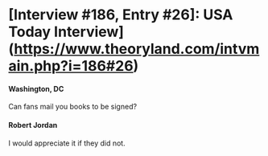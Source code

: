 # [Interview #186, Entry #26]: USA Today Interview](https://www.theoryland.com/intvmain.php?i=186#26)

#### Washington, DC

Can fans mail you books to be signed?

#### Robert Jordan

I would appreciate it if they did not.

